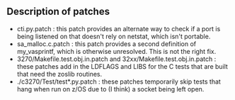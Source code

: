 ## Description of patches

- cti.py.patch : this patch provides an alternate way to check if a port is being listened on that doesn't rely on netstat, which isn't portable.
- sa_malloc.c.patch : this patch provides a second definition of my_vasprintf, which is otherwise unresolved. This is not the right fix.
- 3270/Makefile.test.obj.in.patch and 32xx/Makefile.test.obj.in.patch : these patches add in the LDFLAGS and LIBS for the C tests that are built that need the zoslib routines.
- ./c3270/Test/test\*.py.patch : these patches temporarily skip tests that hang when run on z/OS due to (I think) a socket being left open.
